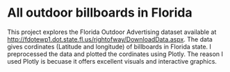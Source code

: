 # All outdoor billboards in Florida
This project explores the Florida Outdoor Advertising dataset available at http://fdotewp1.dot.state.fl.us/rightofway/DownloadData.aspx. 
The data gives cordinates (Latitude and longitude) of billboards in Florida state. I preprocessed the data and plotted the cordinates using Plotly. The reason I used Plotly is becuase it offers excellent visuals and interactive graphics.

